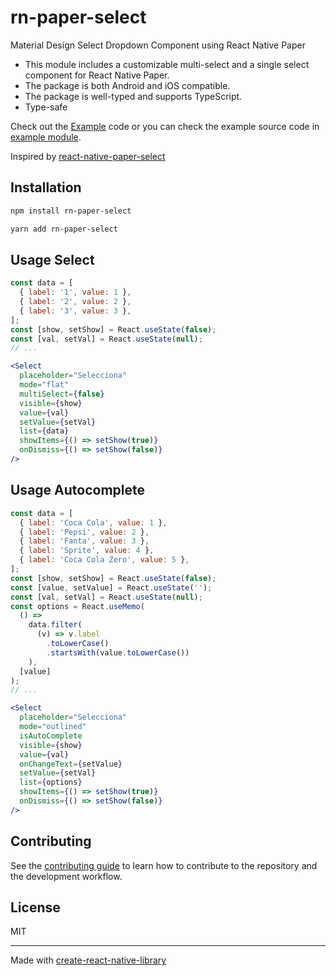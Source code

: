 # rn-paper-select
Material Design Select Dropdown Component using React Native Paper

- This module includes a customizable multi-select and a single select component for React Native Paper.
- The package is both Android and iOS compatible.
- The package is well-typed and supports TypeScript.
- Type-safe

Check out the [Example](./example) code or you can check the example source code in [example module](https://github.com/DeniferSantiago/rn-paper-select/tree/master/example).

Inspired by [react-native-paper-select](https://github.com/srivastavaanurag79/react-native-paper-select)

## Installation

```sh
npm install rn-paper-select
```
```sh
yarn add rn-paper-select
```

## Usage Select

```jsx
const data = [
  { label: '1', value: 1 },
  { label: '2', value: 2 },
  { label: '3', value: 3 },
];
const [show, setShow] = React.useState(false);
const [val, setVal] = React.useState(null);
// ...

<Select
  placeholder="Selecciona"
  mode="flat"
  multiSelect={false}
  visible={show}
  value={val}
  setValue={setVal}
  list={data}
  showItems={() => setShow(true)}
  onDismiss={() => setShow(false)}
/>
```

## Usage Autocomplete
```jsx
const data = [
  { label: 'Coca Cola', value: 1 },
  { label: 'Pepsi', value: 2 },
  { label: 'Fanta', value: 3 },
  { label: 'Sprite', value: 4 },
  { label: 'Coca Cola Zero', value: 5 },
];
const [show, setShow] = React.useState(false);
const [value, setValue] = React.useState('');
const [val, setVal] = React.useState(null);
const options = React.useMemo(
  () =>
    data.filter(
      (v) => v.label
        .toLowerCase()
        .startsWith(value.toLowerCase())
    ),
  [value]
);
// ...

<Select
  placeholder="Selecciona"
  mode="outlined"
  isAutoComplete
  visible={show}
  value={val}
  onChangeText={setValue}
  setValue={setVal}
  list={options}
  showItems={() => setShow(true)}
  onDismiss={() => setShow(false)}
/>
```
## Contributing

See the [contributing guide](CONTRIBUTING.md) to learn how to contribute to the repository and the development workflow.

## License

MIT

---

Made with [create-react-native-library](https://github.com/callstack/react-native-builder-bob)
